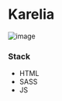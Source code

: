 # Karelia

![image](https://github.com/Asmat1k/Karelia/assets/113438950/9ff4eb3c-1b1a-4953-92d0-b9fd65a4c70e)

### Stack
- HTML
- SASS
- JS
